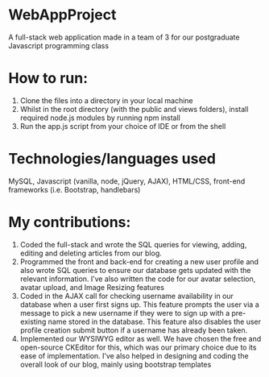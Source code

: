 # WebAppProject
A full-stack web application made in a team of 3 for our postgraduate Javascript programming class

# How to run:
1. Clone the files into a directory in your local machine
2. Whilst in the root directory (with the public and views folders), install required node.js modules by running npm install
3. Run the app.js script from your choice of IDE or from the shell

# Technologies/languages used
MySQL, Javascript (vanilla, node, jQuery, AJAX), HTML/CSS, front-end frameworks (i.e. Bootstrap, handlebars)

# My contributions:
1. Coded the full-stack and wrote the SQL queries for viewing, adding, editing and deleting articles from our blog.
2. Programmed the front and back-end for creating a new user profile and also wrote SQL queries to ensure our database gets updated with the relevant information. I’ve also written the code for our avatar selection, avatar upload, and Image Resizing features
3. Coded in the AJAX call for checking username availability in our database when a user first signs up. This feature prompts the user via a message to pick a new username if they were to sign up with a pre-existing name stored in the database. This feature also disables the user profile creation submit button if a username has already been taken.
4. Implemented our WYSIWYG editor as well. We have chosen the free and open-source CKEditor for this, which was our primary choice due to its ease of implementation. I’ve also helped in designing and coding the overall look of our blog, mainly using bootstrap templates

